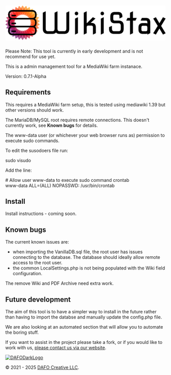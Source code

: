[![WikistaxDarkLogo](https://raw.githubusercontent.com/dafogary/wikiStax/refs/heads/main/src/WikistaxDarkLogo.png)](https://wikistax.org)
==================
Please Note: This tool is currently in early development and is not recommend for use yet.

This is a admin management tool for a MediaWiki farm instanace.

Version: 0.7.1-Alpha

## Requirements

This requires a MediaWiki farm setup, this is tested using mediawiki 1.39 but other versions should work.

The MariaDB/MySQL root requires remote connections. This doesn't currently work, see **Known bugs** for details.

The www-data user (or whichever your web browser runs as) permission to execute sudo commands.

To edit the susodoers file run:
  
  sudo visudo

Add the line:

  &#8203;# Allow user www-data to execute sudo command crontab<br>
  www-data ALL=(ALL) NOPASSWD: /usr/bin/crontab


## Install

Install instructions - coming soon.

## Known bugs

 The current known issues are:

- when importing the VanillaDB.sql file, the root user has issues connecting to the database. The database should ideally allow remote access to the root user.
- the common LocalSettings.php is not being populated with the Wiki field configuration.

The remove Wiki and PDF Archive need extra work.

## Future development

The aim of this tool is to have a simpler way to install in the future rather than having to import the databse and manually update the config.php file.

We are also looking at an automated section that will allow you to automate the boring stuff.

If you want to assist in the project please take a fork, or if you would like to work with us, [please contact us via our website](https://dafocreative.com).

[![DAFODarkLogo](https://raw.githubusercontent.com/dafogary/wikiStax/refs/heads/main/src/DAFO_logo.png)](https://dafocreative.com)

© 2021 - 2025 [DAFO Creative LLC](https:/dafocreative.com).
